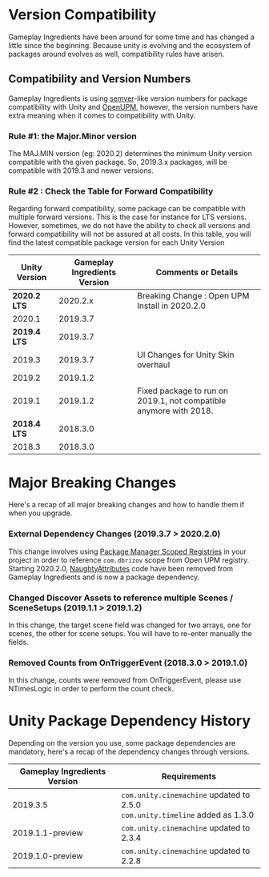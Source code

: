 # Version Compatibility

Gameplay Ingredients have been around for some time and has changed a little since the beginning. Because unity is evolving and the ecosystem of packages around evolves as well, compatibility rules have arisen.

## Compatibility and Version Numbers

Gameplay Ingredients is using [semver](https://semver.org/)-like version numbers for package compatibility with Unity and [OpenUPM](https://openupm.com/packages/), however, the version numbers have extra meaning when it comes to compatibility with Unity.

### Rule #1: the Major.Minor version

The MAJ.MIN version (eg: 2020.2) determines the minimum Unity version compatible with the given package. So, 2019.3.x packages, will be compatible with 2019.3 and newer versions.

### Rule #2 : Check the Table for Forward Compatibility

Regarding forward compatibility, some package can be compatible with multiple forward versions. This is the case for instance for LTS versions. However, sometimes, we do not have the ability to check all versions and forward compatibility will not be assured at all costs. In this table, you will find the latest compatible package version for each Unity Version

| Unity Version  | Gameplay Ingredients Version | Comments or Details                                          |
| -------------- | ---------------------------- | ------------------------------------------------------------ |
| **2020.2 LTS** | 2020.2.x                     | Breaking Change : Open UPM Install in 2020.2.0               |
| 2020.1         | 2019.3.7                     |                                                              |
| **2019.4 LTS** | 2019.3.7                     |                                                              |
| 2019.3         | 2019.3.7                     | UI Changes for Unity Skin overhaul                           |
| 2019.2         | 2019.1.2                     |                                                              |
| 2019.1         | 2019.1.2                     | Fixed package to run on 2019.1, not compatible anymore with 2018. |
| **2018.4 LTS** | 2018.3.0                     |                                                              |
| 2018.3         | 2018.3.0                     |                                                              |

# Major Breaking Changes

Here's a recap of all major breaking changes and how to handle them if when you upgrade.

### External Dependency Changes (2019.3.7 > 2020.2.0)

This change involves using [Package Manager Scoped Registries](https://docs.unity3d.com/2020.1/Documentation/Manual/upm-scoped.html) in your project in order to reference `com.dbrizov` scope from Open UPM registry. Starting 2020.2.0, [NaughtyAttributes](https://openupm.com/packages/com.dbrizov.naughtyattributes/) code have been removed from Gameplay Ingredients and is now a package dependency.

### Changed Discover Assets to reference multiple Scenes / SceneSetups (2019.1.1 > 2019.1.2)

In this change, the target scene field was changed for two arrays, one for scenes, the other for scene setups. You will have to re-enter manually the fields.

### Removed Counts from OnTriggerEvent (2018.3.0 > 2019.1.0)

In this change, counts were removed from OnTriggerEvent, please use NTimesLogic in order to perform the count check.

# Unity Package Dependency History

Depending on the version you use, some package dependencies are mandatory, here's a recap of the dependency changes through versions.

| Gameplay Ingredients Version | Requirements                                                 |
| ---------------------------- | ------------------------------------------------------------ |
| 2019.3.5                     | `com.unity.cinemachine` updated to 2.5.0<br />`com.unity.timeline` added as 1.3.0 |
| 2019.1.1-preview             | `com.unity.cinemachine` updated to 2.3.4                     |
| 2019.1.0-preview             | `com.unity.cinemachine` updated to 2.2.8                     |
